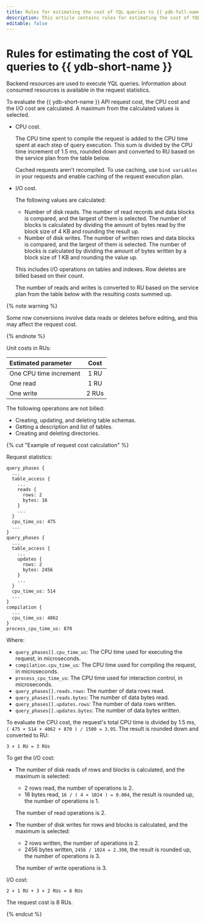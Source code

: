 ```yaml
---
title: Rules for estimating the cost of YQL queries to {{ ydb-full-name }}
description: This article contains rules for estimating the cost of YQL requests to {{ ydb-name }}.
editable: false
---
```


# Rules for estimating the cost of YQL queries to {{ ydb-short-name }}



Backend resources are used to execute YQL queries. Information about consumed resources is available in the request statistics.

To evaluate the {{ ydb-short-name }} API request cost, the CPU cost and the I/O cost are calculated. A maximum from the calculated values is selected.
* CPU cost.

   The CPU time spent to compile the request is added to the CPU time spent at each step of query execution. This sum is divided by the CPU time increment of 1.5 ms, rounded down and converted to RU based on the service plan from the table below.

   Cached requests aren't recompiled. To use caching, use `bind variables` in your requests and enable caching of the request execution plan.
* I/O cost.

   The following values are calculated:
   * Number of disk reads. The number of read records and data blocks is compared, and the largest of them is selected. The number of blocks is calculated by dividing the amount of bytes read by the block size of 4 KB and rounding the result up.
   * Number of disk writes. The number of written rows and data blocks is compared, and the largest of them is selected. The number of blocks is calculated by dividing the amount of bytes written by a block size of 1 KB and rounding the value up.

   This includes I/O operations on tables and indexes. Row deletes are billed based on their count.

   The number of reads and writes is converted to RU based on the service plan from the table below with the resulting costs summed up.

{% note warning %}

Some row conversions involve data reads or deletes before editing, and this may affect the request cost.

{% endnote %}

Unit costs in RUs:

| Estimated parameter | Cost |
:--- | :---:
| One CPU time increment | 1 RU |
| One read | 1 RU |
| One write | 2 RUs |

The following operations are not billed:
* Creating, updating, and deleting table schemas.
* Getting a description and list of tables.
* Creating and deleting directories.

{% cut "Example of request cost calculation" %}

Request statistics:

```text
query_phases {
  ...
  table_access {
    ...
    reads {
      rows: 2
      bytes: 16
    }
    ...
  }
  cpu_time_us: 475
  ...
}
query_phases {
  ...
  table_access {
    ...
    updates {
      rows: 2
      bytes: 2456
    }
    ...
  }
  cpu_time_us: 514
  ...
}
compilation {
  ...
  cpu_time_us: 4062
}
process_cpu_time_us: 870
```

Where:
* `query_phases[].cpu_time_us`: The CPU time used for executing the request, in microseconds.
* `compilation.cpu_time_us`: The CPU time used for compiling the request, in microseconds.
* `process_cpu_time_us`: The CPU time used for interaction control, in microseconds.
* `query_phases[].reads.rows`: The number of data rows read.
* `query_phases[].reads.bytes`: The number of data bytes read.
* `query_phases[].updates.rows`: The number of data rows written.
* `query_phases[].updates.bytes`: The number of data bytes written.

To evaluate the CPU cost, the request's total CPU time is divided by 1.5 ms, `( 475 + 514 + 4062 + 870 ) / 1500 = 3.95`. The result is rounded down and converted to RU:

```text
3 × 1 RU = 3 RUs
```

To get the I/O cost:
* The number of disk reads of rows and blocks is calculated, and the maximum is selected:
   * 2 rows read, the number of operations is 2.
   * 16 bytes read, `16 / ( 4 × 1024 ) = 0.004`, the result is rounded up, the number of operations is 1.

   The number of read operations is 2.
* The number of disk writes for rows and blocks is calculated, and the maximum is selected:
   * 2 rows written, the number of operations is 2.
   * 2456 bytes written, `2456 / 1024 = 2.398`, the result is rounded up, the number of operations is 3.

   The number of write operations is 3.

I/O cost:

```text
2 × 1 RU + 3 × 2 RUs = 8 RUs
```

The request cost is 8 RUs.

{% endcut %}
